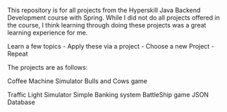 This repository is for all projects from the Hyperskill Java Backend Development course with Spring. While I did not do all projects offered in the course, I think learning through doing these projects was a great learning experience for me.

Learn a few topics - Apply these via a project - Choose a new Project - Repeat

The projects are as follows:

Coffee Machine Simulator
Bulls and Cows game

Traffic Light Simulator
Simple Banking system
BattleShip game
JSON Database
